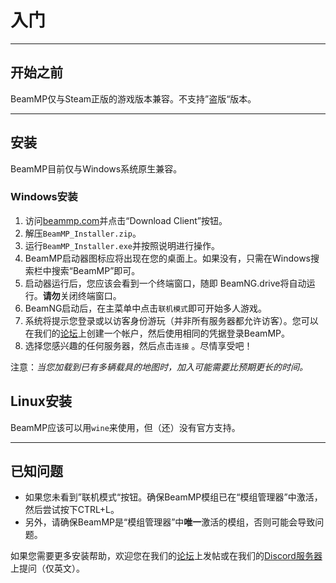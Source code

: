 # 入门

---

## **开始之前**

BeamMP仅与Steam正版的游戏版本兼容。不支持”盗版“版本。

---

## **安装**

BeamMP目前仅与Windows系统原生兼容。

### **Windows安装**

1. 访问[beammp.com](https://beammp.com/)并点击“Download Client”按钮。
2. 解压`BeamMP_Installer.zip`。
3. 运行`BeamMP_Installer.exe`并按照说明进行操作。
4. BeamMP启动器图标应将出现在您的桌​​面上。如果没有，只需在Windows搜索栏中搜索“BeamMP”即可。
5. 启动器运行后，您应该会看到一个终端窗口，随即 BeamNG.drive将自动运行。**请勿**关闭终端窗口。
6. BeamNG启动后，在主菜单中点击`联机模式`即可开始多人游戏。
7. 系统将提示您登录或以访客身份游玩（并非所有服务器都允许访客）。您可以在我们的[论坛](https://forum.beammp.com)上创建一个帐户，然后使用相同的凭据登录BeamMP。
8. 选择您感兴趣的任何服务器，然后点击`连接` 。尽情享受吧！

注意：*当您加载到已有多辆载具的地图时，加入可能需要比预期更长的时间。*

## **Linux安装**

BeamMP应该可以用`wine`来使用，但（还）没有官方支持。

---

## **已知问题**

- 如果您未看到”联机模式“按钮。确保BeamMP模组已在“模组管理器”中激活，然后尝试按下CTRL+L。
- 另外，请确保BeamMP是“模组管理器”中**唯一**激活的模组，否则可能会导致问题。

如果您需要更多安装帮助，欢迎您在我们的[论坛](https://forum.beammp.com)上发帖或在我们的[Discord服务器](https://discord.gg/beammp)上提问（仅英文）。
